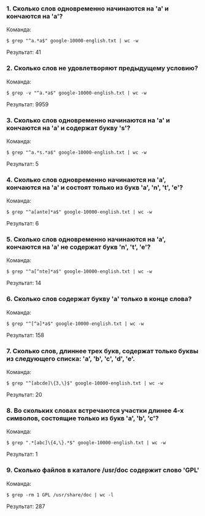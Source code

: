 ### 1. Сколько слов одновременно начинаются на 'a' и кончаются на 'a'?

Команда:

```
$ grep "^a.*a$" google-10000-english.txt | wc -w
```

Результат: 41

### 2. Сколько слов не удовлетворяют предыдущему условию?

Команда:

```
$ grep -v "^a.*a$" google-10000-english.txt | wc -w
```

Результат: 9959

### 3. Сколько слов одновременно начинаются на 'a' и кончаются на 'a' и содержат букву 's'?

Команда:

```
$ grep "^a.*s.*a$" google-10000-english.txt | wc -w
```

Результат: 5

### 4. Сколько слов одновременно начинаются на 'a', кончаются на 'a' и состоят только из букв 'a', 'n', 't', 'e'?

Команда:

```
$ grep "^a[ante]*a$" google-10000-english.txt | wc -w
```

Результат: 6

### 5. Сколько слов одновременно начинаются на 'a', кончаются на 'a' не содержат букв 'n', 't', 'e'?

Команда:

```
$ grep "^a[^nte]*a$" google-10000-english.txt | wc -w
```

Результат: 14

### 6. Сколько слов содержат букву 'a' только в конце слова?

Команда:

```
$ grep "^[^a]*a$" google-10000-english.txt | wc -w
```

Результат: 158

### 7. Сколько слов, длиннее трех букв, содержат только буквы из следующего списка: 'a', 'b', 'c', 'd', 'e'.

Команда:

```
$ grep "^[abcde]\{3,\}$" google-10000-english.txt | wc -w
```

Результат: 20

### 8. Во скольких словах встречаются участки длинее 4-х символов, состоящие только из букв 'a', 'b', 'c'?

Команда:

```
$ grep ".*[abc]\{4,\}.*$" google-10000-english.txt | wc -w
```

Результат: 1

### 9. Сколько файлов в каталоге /usr/doc содержит слово 'GPL'

Команда:


```
$ grep -rm 1 GPL /usr/share/doc | wc -l
```

Результат: 287
